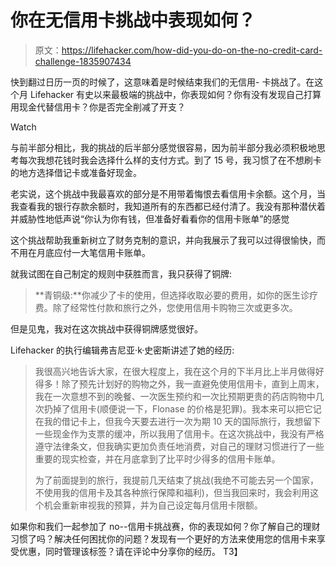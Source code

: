 # 你在无信用卡挑战中表现如何？

> 原文：<https://lifehacker.com/how-did-you-do-on-the-no-credit-card-challenge-1835907434>

快到翻过日历一页的时候了，这意味着是时候结束我们的无信用- 卡挑战了。在这个月 Lifehacker 有史以来最极端的挑战中，你表现如何？你有没有发现自己打算用现金代替信用卡？你是否完全削减了开支？

Watch

与前半部分相比，我的挑战的后半部分感觉很容易，因为前半部分我必须积极地思考每次我想花钱时我会选择什么样的支付方式。到了 15 号，我习惯了在不想刷卡的地方选择借记卡或准备好现金。

老实说，这个挑战中我最喜欢的部分是不用带着悔恨去看信用卡余额。这个月，当我查看我的银行存款余额时，我知道所有的东西都已经付清了。我没有那种潜伏着并威胁性地低声说“你认为你有钱，但准备好看看你的信用卡账单”的感觉

这个挑战帮助我重新树立了财务克制的意识，并向我展示了我可以过得很愉快，而不用在月底应付一大笔信用卡账单。

就我试图在自己制定的规则中获胜而言，我只获得了铜牌:

> **青铜级:**你减少了卡的使用，但选择收取必要的费用，如你的医生诊疗费。除了经常性付款和旅行之外，您使用信用卡购物三次或更多次。

但是见鬼，我对在这次挑战中获得铜牌感觉很好。

Lifehacker 的执行编辑弗吉尼亚·k·史密斯讲述了她的经历:

> 我很高兴地告诉大家，在很大程度上，我在这个月的下半月比上半月做得好得多！除了预先计划好的购物之外，我一直避免使用信用卡，直到上周末，我在一次意想不到的晚餐、一次医生预约和一次比预期更贵的药店购物中几次扔掉了信用卡(顺便说一下，Flonase 的价格是犯罪)。我本来可以把它记在我的借记卡上，但我今天要去进行一次为期 10 天的国际旅行，我想留下一些现金作为支票的缓冲，所以我用了信用卡。在这次挑战中，我没有严格遵守法律条文，但我确实更加负责任地消费，对自己的理财习惯进行了一些重要的现实检查，并在月底拿到了比平时少得多的信用卡账单。
> 
> 为了前面提到的旅行，我提前几天结束了挑战(我绝不可能去另一个国家，不使用我的信用卡及其各种旅行保障和福利)，但当我回来时，我会利用这个机会重新审视我的预算，并为自己设定每月信用卡限额。

如果你和我们一起参加了 no--信用卡挑战赛，你的表现如何？你了解自己的理财习惯了吗？解决任何困扰你的问题？发现有一个更好的方法来使用您的信用卡来享受优惠，同时管理该标签？请在评论中分享你的经历。
T3】